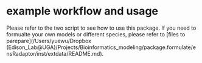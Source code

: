 # example workflow and usage

Please refer to the two script to see how to use this package. If you need to formualte your own models or different species, please refer to [files to parepare](/Users/yuewu/Dropbox (Edison_Lab@UGA)/Projects/Bioinformatics_modeling/package.formulate/ensRadaptor/inst/extdata/README.md).

